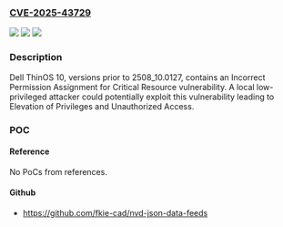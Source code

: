 ### [CVE-2025-43729](https://cve.mitre.org/cgi-bin/cvename.cgi?name=CVE-2025-43729)
![](https://img.shields.io/static/v1?label=Product&message=ThinOS%2010&color=blue)
![](https://img.shields.io/static/v1?label=Version&message=N%2FA%20&color=brightgreen)
![](https://img.shields.io/static/v1?label=Vulnerability&message=CWE-732%3A%20Incorrect%20Permission%20Assignment%20for%20Critical%20Resource&color=brightgreen)

### Description

Dell ThinOS 10, versions prior to 2508_10.0127, contains an Incorrect Permission Assignment for Critical Resource vulnerability. A local low-privileged attacker could potentially exploit this vulnerability leading to Elevation of Privileges and Unauthorized Access.

### POC

#### Reference
No PoCs from references.

#### Github
- https://github.com/fkie-cad/nvd-json-data-feeds

